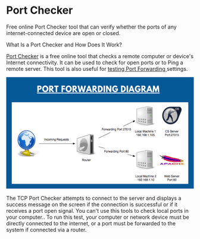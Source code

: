 # Port Checker
Free online Port Checker tool that can verify whether the ports of any internet-connected device are open or closed.

What Is a Port Checker and How Does It Work?

<a href="https://www.portcheckers.com/">Port Checker</a> is a free online tool that checks a remote computer or device's Internet connectivity. It can be used to check for open ports or to Ping a remote server. This tool is also useful for <a href="https://www.portcheckers.com/">testing Port Forwarding </a> settings.

<img src="port-forwarding-diagram.png" height="300px" alt="port forwarding">

The TCP Port Checker attempts to connect to the server and displays a success message on the screen if the connection is successful or if it receives a port open signal. You can't use this tools to check local ports in your computer.. To run this test, your computer or network device must be directly connected to the internet, or a port must be forwarded to the system if connected via a router.
